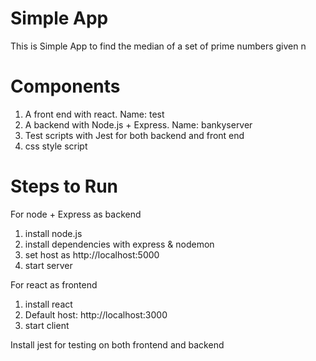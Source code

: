 # Simple App

This is Simple App to find the median of a set of prime numbers given n

# Components

1. A front end with react. Name: test
2. A backend with Node.js + Express. Name: bankyserver
3. Test scripts with Jest for both backend and front end
4. css style script

# Steps to Run

For node + Express as backend
1. install node.js
2. install dependencies with express & nodemon
3. set host as http://localhost:5000
3. start server

For react as frontend
1. install react
2. Default host: http://localhost:3000
3. start client 

Install jest for testing on both frontend and backend





